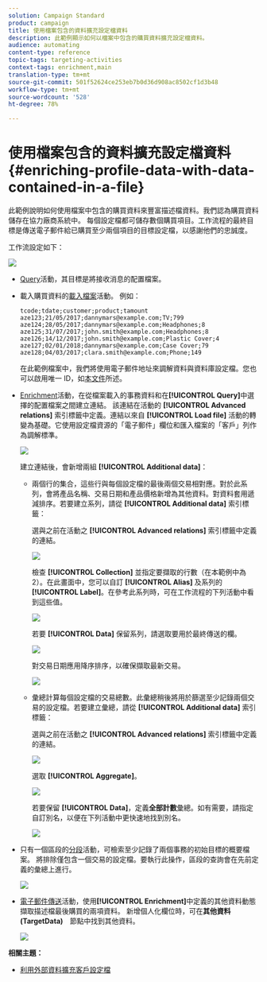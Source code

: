 ```yaml
---
solution: Campaign Standard
product: campaign
title: 使用檔案包含的資料擴充設定檔資料
description: 此範例顯示如何以檔案中包含的購買資料擴充設定檔資料。
audience: automating
content-type: reference
topic-tags: targeting-activities
context-tags: enrichment,main
translation-type: tm+mt
source-git-commit: 501f52624ce253eb7b0d36d908ac8502cf1d3b48
workflow-type: tm+mt
source-wordcount: '528'
ht-degree: 78%

---
```



# 使用檔案包含的資料擴充設定檔資料 {#enriching-profile-data-with-data-contained-in-a-file}

此範例說明如何使用檔案中包含的購買資料來豐富描述檔資料。我們認為購買資料儲存在協力廠商系統中。 每個設定檔都可儲存數個購買項目。工作流程的最終目標是傳送電子郵件給已購買至少兩個項目的目標設定檔，以感謝他們的忠誠度。

工作流設定如下：

![](assets/enrichment_example_workflow.png)

* [Query](../../automating/using/query.md)活動，其目標是將接收消息的配置檔案。
* 載入購買資料的[載入檔案](../../automating/using/load-file.md)活動。 例如：

   ```
   tcode;tdate;customer;product;tamount
   aze123;21/05/2017;dannymars@example.com;TV;799
   aze124;28/05/2017;dannymars@example.com;Headphones;8
   aze125;31/07/2017;john.smith@example.com;Headphones;8
   aze126;14/12/2017;john.smith@example.com;Plastic Cover;4
   aze127;02/01/2018;dannymars@example.com;Case Cover;79
   aze128;04/03/2017;clara.smith@example.com;Phone;149
   ```

   在此範例檔案中，我們將使用電子郵件地址來調解資料與資料庫設定檔。您也可以啟用唯一 ID，如[本文件](../../developing/using/configuring-the-resource-s-data-structure.md#generating-a-unique-id-for-profiles-and-custom-resources)所述。

* [Enrichment](../../automating/using/enrichment.md)活動，在從檔案載入的事務資料和在&#x200B;**[!UICONTROL Query]**&#x200B;中選擇的配置檔案之間建立連結。 該連結在活動的 **[!UICONTROL Advanced relations]** 索引標籤中定義。連結以來自 **[!UICONTROL Load file]** 活動的轉變為基礎。它使用設定檔資源的「電子郵件」欄位和匯入檔案的「客戶」列作為調解標準。

   ![](assets/enrichment_example_workflow2.png)

   建立連結後，會新增兩組 **[!UICONTROL Additional data]**：

   * 兩個行的集合，這些行與每個設定檔的最後兩個交易相對應。對於此系列，會將產品名稱、交易日期和產品價格新增為其他資料。對資料套用遞減排序。若要建立系列，請從 **[!UICONTROL Additional data]** 索引標籤：

      選與之前在活動之 **[!UICONTROL Advanced relations]** 索引標籤中定義的連結。

      ![](assets/enrichment_example_workflow3.png)

      檢查 **[!UICONTROL Collection]** 並指定要擷取的行數（在本範例中為 2）。在此畫面中，您可以自訂 **[!UICONTROL Alias]** 及系列的 **[!UICONTROL Label]**。在參考此系列時，可在工作流程的下列活動中看到這些值。

      ![](assets/enrichment_example_workflow4.png)

      若要 **[!UICONTROL Data]** 保留系列，請選取要用於最終傳送的欄。

      ![](assets/enrichment_example_workflow6.png)

      對交易日期應用降序排序，以確保擷取最新交易。

      ![](assets/enrichment_example_workflow7.png)

   * 彙總計算每個設定檔的交易總數。此彙總稍後將用於篩選至少記錄兩個交易的設定檔。若要建立彙總，請從 **[!UICONTROL Additional data]** 索引標籤：

      選與之前在活動之 **[!UICONTROL Advanced relations]** 索引標籤中定義的連結。

      ![](assets/enrichment_example_workflow3.png)

      選取 **[!UICONTROL Aggregate]**。

      ![](assets/enrichment_example_workflow8.png)

      若要保留 **[!UICONTROL Data]**，定義&#x200B;**全部計數**&#x200B;彙總。如有需要，請指定自訂別名，以便在下列活動中更快速地找到別名。

      ![](assets/enrichment_example_workflow9.png)

* 只有一個區段的[分段](../../automating/using/segmentation.md)活動，可檢索至少記錄了兩個事務的初始目標的概要檔案。 將排除僅包含一個交易的設定檔。要執行此操作，區段的查詢會在先前定義的彙總上進行。

   ![](assets/enrichment_example_workflow5.png)

* [電子郵件傳送](../../automating/using/email-delivery.md)活動，使用&#x200B;**[!UICONTROL Enrichment]**&#x200B;中定義的其他資料動態擷取描述檔最後購買的兩項資料。 新增個人化欄位時，可在&#x200B;**其他資料　(TargetData)**　節點中找到其他資料。

   ![](assets/enrichment_example_workflow10.png)

**相關主題：**

* [利用外部資料擴充客戶設定檔](https://helpx.adobe.com/tw/campaign/kb/simplify-campaign-management.html#Managedatatofuelengagingexperiences)
